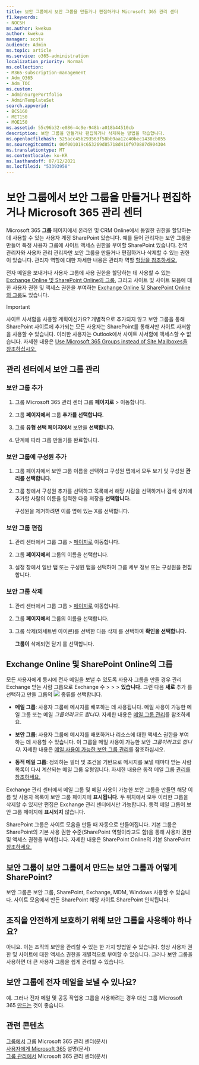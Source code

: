 ```yaml
---
title: 보안 그룹에서 보안 그룹을 만들거나 편집하거나 Microsoft 365 관리 센터
f1.keywords:
- NOCSH
ms.author: kwekua
author: kwekua
manager: scotv
audience: Admin
ms.topic: article
ms.service: o365-administration
localization_priority: Normal
ms.collection:
- M365-subscription-management
- Adm_O365
- Adm_TOC
ms.custom:
- AdminSurgePortfolio
- AdminTemplateSet
search.appverid:
- BCS160
- MET150
- MOE150
ms.assetid: 55c96b32-e086-4c9e-948b-a018b44510cb
description: 보안 그룹을 만들거나 편집하거나 삭제하는 방법을 학습합니다.
ms.openlocfilehash: 525acc45b293563f58bb9aa12c40bec1438cb055
ms.sourcegitcommit: 00f001019c653269d85718d410f970887d904304
ms.translationtype: MT
ms.contentlocale: ko-KR
ms.lasthandoff: 07/12/2021
ms.locfileid: "53393958"
---
```

# <a name="create-edit-or-delete-a-security-group-in-the-microsoft-365-admin-center"></a>보안 그룹에서 보안 그룹을 만들거나 편집하거나 Microsoft 365 관리 센터

Microsoft 365 **그룹** 페이지에서 온라인 및 CRM Online에서 동일한 권한을 할당하는 데 사용할 수 있는 사용자 계정 SharePoint 있습니다. 예를 들어 관리자는 보안 그룹을 만들어 특정 사용자 그룹에 사이트 액세스 권한을 부여할 SharePoint 있습니다. 전역 관리자와 사용자 관리 관리자만 보안 그룹을 만들거나 편집하거나 삭제할 수 있는 권한이 있습니다. 관리자 역할에 대한 자세한 내용은 관리자 역할 [할당을 참조하세요.](../add-users/assign-admin-roles.md) 
  
전자 메일을 보내거나 사용자 그룹에 사용 권한을 할당하는 데 사용할 수 있는 [Exchange Online 및 SharePoint Online의 그룹](#groups-in-exchange-online-and-sharepoint-online), 그리고 사이트 및 사이트 모음에 대한 사용자 권한 및 액세스 권한을 부여하는 [Exchange Online 및 SharePoint Online의 그룹](#groups-in-exchange-online-and-sharepoint-online)도 있습니다. 
  
> [!IMPORTANT]
>  사이트 사서함을 사용할 계획이신가요? 개별적으로 추가되지 않고 보안 그룹을 통해 SharePoint 사이트에 추가되는 모든 사용자는 SharePoint를 통해서만 사이트 사서함을 사용할 수 있습니다. 이러한 사용자는 Outlook에서 사이트 사서함에 액세스할 수 없습니다. 자세한 내용은 [Use Microsoft 365 Groups instead of Site Mailboxes을 참조하십시오.](https://support.microsoft.com/office/737d6b1f-67cc-41fe-8db8-f2d09dd1673b) 
  
## <a name="manage-security-groups-in-the-admin-center"></a>관리 센터에서 보안 그룹 관리

### <a name="add-a-security-group"></a>보안 그룹 추가

1. 그룹 Microsoft 365 관리 센터 그룹 **페이지로**  >  <a href="https://go.microsoft.com/fwlink/p/?linkid=2052855" target="_blank"></a> 이동합니다.
  
2. 그룹 **페이지에서** 그룹 **추가를 선택합니다.**
    
3. 그룹 **유형 선택 페이지에서** 보안을 **선택합니다.** 
    
4. 단계에 따라 그룹 만들기를 완료합니다. 
 
### <a name="add-members-to-a-security-group"></a>보안 그룹에 구성원 추가
    
1. 그룹 페이지에서 보안 그룹  이름을 선택하고 구성원  탭에서 모두 보기 및 구성원 **관리를 선택합니다.** 
    
2. 그룹 창에서 구성원  추가를 선택하고 목록에서 해당 사람을 선택하거나 검색 상자에 추가할  사람의 이름을 입력한 다음 저장을 **선택합니다.**
    
    구성원을 제거하려면 이름 옆에 있는 X를 선택합니다. 
  
### <a name="edit-a-security-group"></a>보안 그룹 편집

1. 관리 센터에서 그룹 그룹  \> <a href="https://go.microsoft.com/fwlink/p/?linkid=2052855" target="_blank">페이지로</a> 이동합니다.
  
2. 그룹 **페이지에서** 그룹의 이름을 선택합니다. 
    
3. 설정 창에서 일반 탭  또는 구성원  탭을 선택하여 그룹 세부 정보 또는 구성원을 편집합니다.

### <a name="delete-a-security-group"></a>보안 그룹 삭제

1. 관리 센터에서 그룹 그룹   >  <a href="https://go.microsoft.com/fwlink/p/?linkid=2052855" target="_blank">페이지로</a> 이동합니다.
    
2. 그룹 **페이지에서** 그룹의 이름을 선택합니다. 
    
3. 그룹  삭제(와세트빈 아이콘)를 선택한 다음 삭제 를 선택하여 **확인을 선택합니다.**
    
    **그룹이** 삭제되면 닫기 를 선택합니다. 
    
## <a name="groups-in-exchange-online-and-sharepoint-online"></a>Exchange Online 및 SharePoint Online의 그룹

모든 사용자에게 동시에 전자 메일을 보낼 수 있도록 사용자 그룹을 만들 경우 관리 Exchange 받는 사람 그룹으로 Exchange  수 \>  \>  \> **있습니다.** 그런 다음 **새로** 추가 를 선택하고 만들 그룹의 ![ ](../../media/328ffb57-5f31-430a-b653-4a6b8e76d338.png) 종류를 선택합니다. 
  
- **메일 그룹**: 사용자 그룹에 메시지를 배포하는 데 사용됩니다. 메일 사용이 가능한 메일 그룹 또는 메일 *그룹이라고도 합니다.* 자세한 내용은 [메일 그룹 관리](/exchange/recipients-in-exchange-online/manage-distribution-groups/manage-distribution-groups)를 참조하세요.
    
- **보안 그룹**: 사용자 그룹에 메시지를 배포하거나 리소스에 대한 액세스 권한을 부여하는 데 사용할 수 있습니다. 이 그룹을 메일 사용이 가능한 보안 *그룹이라고도 합니다.* 자세한 내용은 [메일 사용이 가능한 보안 그룹 관리](/Exchange/recipients/mail-enabled-security-groups)를 참조하십시오.
    
- **동적 메일 그룹**: 정의하는 필터 및 조건을 기반으로 메시지를 보낼 때마다 받는 사람 목록이 다시 계산되는 메일 그룹 유형입니다. 자세한 내용은 동적 메일 그룹 [관리를 참조하세요.](/Exchange/recipients/dynamic-distribution-groups/dynamic-distribution-groups)
    
Exchange 관리 센터에서 메일 그룹 및 메일 사용이 가능한 보안 그룹을 만들면 해당 이름 및 사용자 목록이 보안 그룹 페이지에 **표시됩니다.** 두 위치에서 모두 이러한 그룹을 삭제할 수 있지만 편집은 Exchange 관리 센터에서만 가능합니다. 동적 메일 그룹이 보안 그룹 페이지에 **표시되지** 않습니다. 
  
 SharePoint 그룹은 사이트 모음을 만들 때 자동으로 만들어집니다. 기본 그룹은 SharePoint의 기본 사용 권한 수준(SharePoint 역할이라고도 함)을 통해 사용자 권한 및 액세스 권한을 부여합니다. 자세한 내용은 SharePoint Online의 기본 SharePoint [참조하세요.](/sharepoint/default-sharepoint-groups)
  
## <a name="how-is-a-security-group-different-from-security-groups-i-create-in-sharepoint"></a>보안 그룹이 보안 그룹에서 만드는 보안 그룹과 어떻게 SharePoint?

보안 그룹은 보안 그룹, SharePoint, Exchange, MDM, Windows 사용할 수 있습니다. 사이트 모음에서 만든 SharePoint 해당 사이트 SharePoint 인식됩니다.
  
## <a name="do-i-have-to-use-security-groups-for-my-organization-to-be-secure"></a>조직을 안전하게 보호하기 위해 보안 그룹을 사용해야 하나요?

아니요. 이는 조직의 보안을 관리할 수 있는 한 가지 방법일 수 있습니다. 항상 사용자 권한 및 사이트에 대한 액세스 권한을 개별적으로 부여할 수 있습니다. 그러나 보안 그룹을 사용하면 더 큰 사용자 그룹을 쉽게 관리할 수 있습니다.
  
## <a name="can-i-send-email-to-a-security-group"></a>보안 그룹에 전자 메일을 보낼 수 있나요?

예. 그러나 전자 메일 및 공동 작업용 그룹을 사용하려는 경우 대신 그룹 Microsoft 365 [만드는](../create-groups/create-groups.md) 것이 좋습니다. 

## <a name="related-content"></a>관련 콘텐츠

[그룹에서](../create-groups/create-groups.md) 그룹 Microsoft 365 관리 센터(문서)\
[사용자에게 Microsoft 365](../create-groups/explain-groups-knowledge-worker.md) 설명(문서)\
[그룹 관리에서](../create-groups/manage-groups.md) Microsoft 365 관리 센터(문서)
